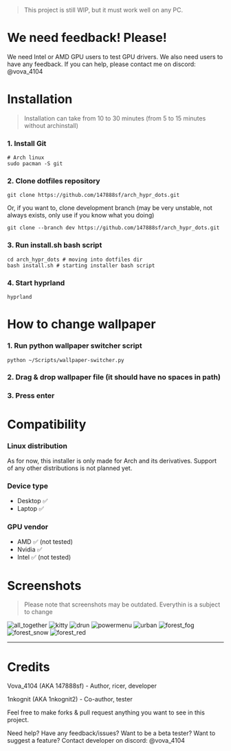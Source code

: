 > This project is still WIP, but it must work well on any PC.

# We need feedback! Please!

We need Intel or AMD GPU users to test GPU drivers. We also need users to have any feedback.
If you can help, please contact me on discord: @vova_4104

# Installation 

> Installation can take from 10 to 30 minutes (from 5 to 15 minutes without archinstall)

### 1. Install Git
```
# Arch linux
sudo pacman -S git
```

### 2. Сlone dotfiles repository
```
git clone https://github.com/147888sf/arch_hypr_dots.git
```

Or, if you want to, clone development branch (may be very unstable, not always exists, only use if you know what you doing)
```
git clone --branch dev https://github.com/147888sf/arch_hypr_dots.git
```

### 3. Run install.sh bash script
```
cd arch_hypr_dots # moving into dotfiles dir
bash install.sh # starting installer bash script
```

### 4. Start hyprland
```
hyprland
```

# How to change wallpaper

### 1. Run python wallpaper switcher script
```
python ~/Scripts/wallpaper-switcher.py
```

### 2. Drag & drop wallpaper file (it should have no spaces in path) 

### 3. Press enter

# Compatibility
### Linux distribution
As for now, this installer is only made for Arch and its derivatives. Support of any other distributions is not planned yet.
### Device type
- Desktop ✅
- Laptop ✅
### GPU vendor
- AMD ✅ (not tested)
- Nvidia ✅
- Intel ✅ (not tested)

# Screenshots
> Please note that screenshots may be outdated. Everythin is a subject to change

![all_together](https://images2.imgbox.com/97/4f/y731Xe6C_o.png)
![kitty](https://images2.imgbox.com/d3/f5/x59T9FSw_o.png)
![drun](https://images2.imgbox.com/7f/a4/hLoAOxvJ_o.png)
![powermenu](https://images2.imgbox.com/09/3c/PKuRutR3_o.png)
![urban](https://images2.imgbox.com/90/18/JrhFRlt7_o.png)
![forest_fog](https://images2.imgbox.com/c7/79/rTBBB3N6_o.png)
![forest_snow](https://images2.imgbox.com/da/3b/muh0WeBm_o.png)
![forest_red](https://images2.imgbox.com/45/fb/ozzV7kQX_o.png)

<hr>

# Credits
Vova_4104 (AKA 147888sf) - Author, ricer, developer

1nkognit (AKA 1nkognit2) - Co-author, tester



Feel free to make forks & pull request anything you want to see in this project.

Need help? Have any feedback/issues? Want to be a beta tester? Want to suggest a feature? Contact developer on discord: @vova_4104
